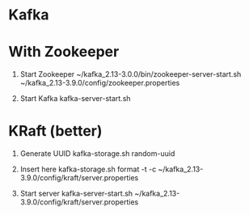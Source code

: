 # Kafka

# With Zookeeper

1. Start Zookeeper
~/kafka_2.13-3.0.0/bin/zookeeper-server-start.sh ~/kafka_2.13-3.9.0/config/zookeeper.properties

2. Start Kafka
kafka-server-start.sh

# KRaft (better)

1. Generate UUID
kafka-storage.sh random-uuid

2. Insert here
kafka-storage.sh format -t <uuid> -c ~/kafka_2.13-3.9.0/config/kraft/server.properties

3. Start server
kafka-server-start.sh ~/kafka_2.13-3.9.0/config/kraft/server.properties

